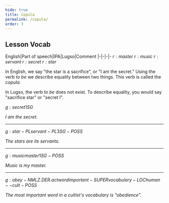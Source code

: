 ```yaml
---
hide: true
title: Copula
permalink: /copula/
order: 3
---
```


## Lesson Vocab

English|Part of speech|IPA|Lugso|Comment
|-|-|-|-
${r: master}$
${r: music}$
${r: servant}$
${r: secret}$
${r: star}$

In English, we say "the star is a sacrifice", or "I am the secret." Using the verb _to be_ we describe equality between two things. This verb is called the _copula_.

In Lugso, the verb _to be_ does not exist. To describe equality, you would say "sacrifice star" or "secret I".

${g: secret 1SG}$

_I am the secret._

---

${g: star-PL servant-PL 3SG-POSS}$

_The stars are its servants._

---

${g: music master 1SG-POSS}$

_Music is my master._

---

${g: obey-NMLZ.DER.act word important-SUPER vocabulary-LOC human--cult-POSS}$

_The most important word in a cultist's vocabulary is "obedience"._
